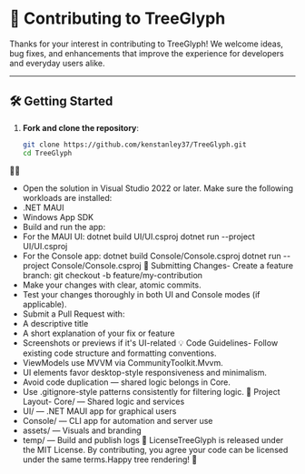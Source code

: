 # 🤝 Contributing to TreeGlyph

Thanks for your interest in contributing to TreeGlyph! We welcome ideas, bug fixes, and enhancements that improve the experience for developers and everyday users alike.

---

## 🛠 Getting Started

1. **Fork and clone the repository**:
   ```bash
   git clone https://github.com/kenstanley37/TreeGlyph.git
   cd TreeGlyph


- Open the solution in Visual Studio 2022 or later.
Make sure the following workloads are installed:
- .NET MAUI
- Windows App SDK
- Build and run the app:
- For the MAUI UI:
dotnet build UI/UI.csproj
dotnet run --project UI/UI.csproj
- For the Console app:
dotnet build Console/Console.csproj
dotnet run --project Console/Console.csproj
🧪 Submitting Changes- Create a feature branch:
git checkout -b feature/my-contribution
- Make your changes with clear, atomic commits.
- Test your changes thoroughly in both UI and Console modes (if applicable).
- Submit a Pull Request with:
- A descriptive title
- A short explanation of your fix or feature
- Screenshots or previews if it's UI-related
💡 Code Guidelines- Follow existing code structure and formatting conventions.
- ViewModels use MVVM via CommunityToolkit.Mvvm.
- UI elements favor desktop-style responsiveness and minimalism.
- Avoid code duplication — shared logic belongs in Core.
- Use .gitignore-style patterns consistently for filtering logic.
📁 Project Layout- Core/ — Shared logic and services
- UI/ — .NET MAUI app for graphical users
- Console/ — CLI app for automation and server use
- assets/ — Visuals and branding
- temp/ — Build and publish logs
📄 LicenseTreeGlyph is released under the MIT License.
By contributing, you agree your code can be licensed under the same terms.Happy tree rendering! 🌲